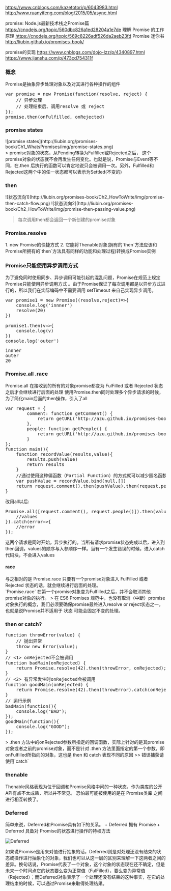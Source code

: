 https://www.cnblogs.com/kazetotori/p/6043983.html
http://www.ruanyifeng.com/blog/2015/05/async.html

promise:
Node.js最新技术栈之Promise篇 https://cnodejs.org/topic/560dbc826a1ed28204a1e7de
理解 Promise 的工作原理 https://cnodejs.org/topic/569c8226adf526da2aeb23fd
Promise 迷你书 http://liubin.github.io/promises-book/

promise的实现
https://www.cnblogs.com/dojo-lzz/p/4340897.html
https://www.jianshu.com/p/473cd754311f


<h3>概念</h3>
Promise是抽象异步处理对象以及对其进行各种操作的组件
<pre>
var promise = new Promise(function(resolve, reject) {
    // 异步处理
    // 处理结束后、调用resolve 或 reject
});
promise.then(onFulfilled, onRejected)
</pre>
<h3>promise states</h3>
![promise states](http://liubin.org/promises-book/Ch1_WhatsPromises/img/promise-states.png)<br>
> promise对象的状态，从Pending转换为Fulfilled或Rejected之后， 这个promise对象的状态就不会再发生任何变化。也就是说，Promise与Event等不同，在.then 后执行的函数可以肯定地说只会被调用一次。另外，Fulfilled和Rejected这两个中的任一状态都可以表示为Settled(不变的)

<h3>then</h3>
![状态流向1](http://liubin.org/promises-book/Ch2_HowToWrite/img/promise-then-catch-flow.png)
![状态流向2](http://liubin.org/promises-book/Ch2_HowToWrite/img/promise-then-passing-value.png)

> 每次调用then都会返回一个新创建的promise对象

<h3>Promise.resolve</h3>
1. new Promise的快捷方式
2. 它能将Thenable对象(拥有的`then`方法应该和Promise所拥有的`then`方法具有同样的功能和处理过程)转换成Promise实例
<h3>Promise只能使用异步调用方式</h3>
为了避免同时使用同步、异步调用可能引起的混乱问题，Promise在规范上规定 Promise只能使用异步调用方式 。由于Promise保证了每次调用都是以异步方式进行的，所以我们在实际编码中不需要调用 setTimeout 来自己实现异步调用。


<pre>
var promise1 = new Promise((resolve,reject)=>{
    console.log('innner')
    resolve(20)
})

promise1.then(v=>{
    console.log(v)
})
console.log('outer')
</pre>
<pre>
innner
outer
20
</pre>

<h3>Promise.all .race</h3>
Promise.all 在接收到的所有的对象promise都变为 FulFilled 或者 Rejected 状态之后才会继续进行后面的处理
使用Promise.then同时处理多个异步请求的时候，为了简化main后面的then操作，引入了all
<pre>
var request = {
        comment: function getComment() {
            return getURL('http://azu.github.io/promises-book/json/comment.json').then(JSON.parse);
        },
        people: function getPeople() {
            return getURL('http://azu.github.io/promises-book/json/people.json').then(JSON.parse);
        }
};
function main(){
    function recordValue(results,value){
        results.push(value)
        return results
    }
    //通过使用这种偏函数（Partial Function）的方式就可以减少匿名函数的使用。（如果在函数回调风格的代码能很好的做到函数分离的话，也能减少匿名函数的数量）
    var pushValue = recordValue.bind(null,[])
    return request.comment().then(pushValue).then(request.people).then(pushValue)
}
</pre>
改用all以后:
<pre>
Promise.all([request.comment(), request.people()]).then(values=>{
    //values
}).catch(error=>{
    //error
});
</pre>
这两个请求是同时开始，异步执行的。当所有请求promise状态完成以后，进入到then回调，values的顺序与入参顺序一样。当有一个发生错误的时候，进入catch代码块，不会进入values

<h4>race</h4>
与之相对的是 Promise.race 只要有一个promise对象进入 FulFilled 或者 Rejected 状态的话，就会继续进行后面的处理。<br>
`Promise.race` 在第一个promise对象变为Fulfilled之后，并不会取消其他promise对象的执行。
> 在 ES6 Promises 规范中，也没有取消（中断）promise对象执行的概念，我们必须要确保promise最终进入resolve or reject状态之一。也就是说Promise并不适用于 状态 可能会固定不变的处理。

<h3>then or catch?</h3>
<pre>
function throwError(value) {
    // 抛出异常
    throw new Error(value);
}
// <1> onRejected不会被调用
function badMain(onRejected) {
    return Promise.resolve(42).then(throwError, onRejected);
}
// <2> 有异常发生时onRejected会被调用
function goodMain(onRejected) {
    return Promise.resolve(42).then(throwError).catch(onRejected);
}
// 运行示例
badMain(function(){
    console.log("BAD");
});
goodMain(function(){
    console.log("GOOD");
});
</pre>
> .then 方法中的onRejected参数所指定的回调函数，实际上针对的是其promise对象或者之前的promise对象，而不是针对 .then 方法里面指定的第一个参数，即onFulfilled所指向的对象，这也是 then 和 catch 表现不同的原因
>> 错误捕获请使用`catch`

<h3>thenable</h3>
 Thenable风格表现为位于回调和Promise风格中间的一种状态，作为类库的公开API有点不太成熟，所以并不常见。
恐怕最可能被使用的是在 Promise类库 之间进行相互转换了。

<h3>Deferred</h3>
简单来说，Deferred和Promise具有如下的关系。
+ Deferred 拥有 Promise
+ Deferred 具备对 Promise的状态进行操作的特权方法

![Deferred](http://liubin.org/promises-book/Ch4_AdvancedPromises/img/deferred-and-promise.png)

如果说Promise是用来对值进行抽象的话，Deferred则是对处理还没有结束的状态或操作进行抽象化的对象，我们也可以从这一层的区别来理解一下这两者之间的差异。换句话说，Promise代表了一个对象，这个对象的状态现在还不确定，但是未来一个时间点它的状态要么变为正常值（FulFilled），要么变为异常值（Rejected）；而Deferred对象表示了一个处理还没有结束的这种事实，在它的处理结束的时候，可以通过Promise来取得处理结果。



